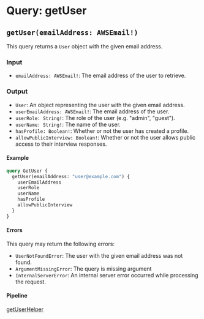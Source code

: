 # Query: getUser

## `getUser(emailAddress: AWSEmail!)`

This query returns a `User` object with the given email address.

### Input

* `emailAddress: AWSEmail!`: The email address of the user to retrieve.

### Output

* `User`: An object representing the user with the given email address.
* `userEmailAddress: AWSEmail!`: The email address of the user.
* `userRole: String!`: The role of the user (e.g. "admin", "guest").
* `userName: String!`: The name of the user.
* `hasProfile: Boolean!`: Whether or not the user has created a profile.
* `allowPublicInterview: Boolean!`: Whether or not the user allows public access to their interview responses.

#### Example

```graphql
query GetUser {
  getUser(emailAddress: "user@example.com") {
    userEmailAddress
    userRole
    userName
    hasProfile
    allowPublicInterview
  }
}
```

#### Errors

This query may return the following errors:

* `UserNotFoundError`: The user with the given email address was not found.
* `ArgumentMissingError`: The query is missing argument
* `InternalServerError`: An internal server error occurred while processing the request.

#### Pipeline

[getUserHelper](https://us-east-1.console.aws.amazon.com/appsync/home?region=us-east-1#/up5npfondvavvieupq7axw567m/v1/functions/e3vcju3pdzgbdozlqovta3v2ni/edit?referrer=/schema/Query/getWorkHistories/pipelineResolver)
